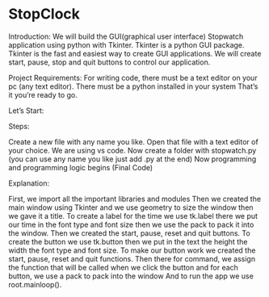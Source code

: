 # StopClock



Introduction: We will build the GUI(graphical user interface) Stopwatch application using python with Tkinter. Tkinter is a python GUI package. Tkinter is the fast and easiest way to create GUI applications. We will create start, pause, stop and quit buttons to control our application.

Project Requirements: For writing code, there must be a text editor on your pc (any text editor). There must be a python installed in your system That’s it you’re ready to go.

Let’s Start:

Steps:

Create a new file with any name you like. Open that file with a text editor of your choice. We are using vs code. Now create a folder with stopwatch.py (you can use any name you like just add .py at the end) Now programming and programming logic begins (Final Code)




Explanation:

First, we import all the important libraries and modules Then we created the main window using Tkinter and we use geometry to size the window then we gave it a title. To create a label for the time we use tk.label there we put our time in the font type and font size then we use the pack to pack it into the window. Then we created the start, pause, reset and quit buttons. To create the button we use tk.button then we put in the text the height the width the font type and font size. To make our button work we created the start, pause, reset and quit functions. Then there for command, we assign the function that will be called when we click the button and for each button, we use a pack to pack into the window And to run the app we use root.mainloop().
